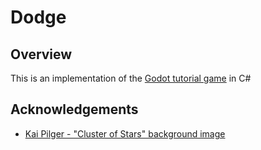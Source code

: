 # Dodge

## Overview

This is an implementation of the [Godot tutorial game](https://docs.godotengine.org/en/stable/getting_started/step_by_step/your_first_game.html) in C#

## Acknowledgements

- [Kai Pilger - "Cluster of Stars" background image](https://www.pexels.com/photo/cluster-of-stars-1341279/)
